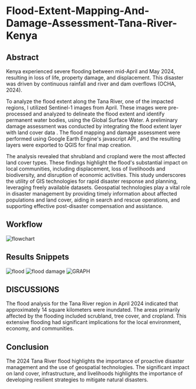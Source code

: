 # Flood-Extent-Mapping-And-Damage-Assessment-Tana-River-Kenya
## Abstract

Kenya experienced severe flooding between mid-April and May 2024, resulting in loss of life, property damage, and displacement. This disaster was driven by continuous rainfall and river and dam overflows (OCHA, 2024).

To analyze the flood extent along the Tana River, one of the impacted regions, I utilized  Sentinel-1 images from April. These images were pre-processed and analyzed to delineate the flood extent and identify permanent water bodies, using the Global Surface Water. A preliminary damage assessment was conducted by integrating the flood extent layer with land cover data . The flood mapping and damage assessment were performed using Google Earth Engine's javascript API , and the resulting layers were exported to QGIS for final map creation.

The analysis revealed that shrubland and cropland were the most affected land cover types. These findings highlight the flood's substantial impact on local communities, including displacement, loss of livelihoods and biodiversity, and disruption of economic activities.
This study underscores the utility of GIS technologies for rapid disaster response and planning, leveraging freely available datasets. Geospatial technologies play a vital role in disaster management by providing timely information about affected populations and land cover, aiding in search and rescue operations, and supporting effective post-disaster compensation and assistance.
## Workflow
![flowchart](https://github.com/user-attachments/assets/3ea84d91-14a5-4c62-97aa-106c0d252ebd)
## Results Snippets
![flood](https://github.com/user-attachments/assets/bb5ff9a8-adbd-4d09-8636-61f9ddf990df)
![flood damage](https://github.com/user-attachments/assets/640a598f-ed7f-459b-99e4-22d083db398a)
![GRAPH](https://github.com/user-attachments/assets/781e5083-c1c8-4e27-b47f-f3a49e26b2e4)
## DISCUSSIONS
The flood analysis for the Tana River region in April 2024 indicated that approximately 14 square kilometers were inundated. The areas primarily affected by the flooding included scrubland, tree cover, and cropland.
 This extensive flooding had significant implications for the local environment, economy, and communities.
## Conclusion
The 2024 Tana River flood highlights the importance of proactive disaster management and the use of geospatial technologies. The significant impact on land cover, infrastructure, and livelihoods highlights the importance of developing resilient strategies to mitigate natural disasters.
